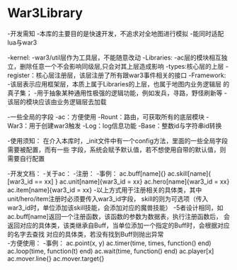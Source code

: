 # War3Library
-开发需知
    -本库的主要目的是快速开发，不追求对全地图进行模拟
    -能同时适配lua与war3

-kernel:
    -war3/util层作为工具层，不能随意改动
-Libraries:
    -ac层的模块相互独立，删除任意一个不会影响同级层,只会对其上层造成影响
    -types:核心层的上层
    -register：核心层注册层，该层注册了所有跟war3事件相关的接口
-Framework:
    -该层表示应用框架层，本质上属于Libraries的上层，也属于地图内业务逻辑层
        的真子集；
    -用于抽象某种通用性极强的逻辑功能，例如发兵，寻路，野怪刷新等
    -该层的模块应该由业务逻辑层去加载


-一些全局的字段
    -ac：方便使用
    -Rount：路由，可获取所有的底层模块
    -War3：用于创建war3触发
    -Log：log信息功能
    -Base：整数id与字符串id转换

-使用须知：
    在介入本库时，_init文件中有一个config方法，里面的一些全局字段需要被配置，而有一些
        字段，系统会赋予默认值，若不想使用自带的默认值，则需要自行配置

-开发文档：
    -关于ac：
        -注册：
            -事例：
                ac.buff[name]{}
                ac.skill[name]{ [war3_id == xx] }
                ac.unit[name]{war3_id = xx}
                ac.hero[name]{war3_id = xx}
                ac.item[name]{war3_id = xx}
            -以上方式用于注册相关的具体类，其中unit/hero/item注册时必须要传入war3_id字段，
                skill的则为可选项（传入war3_id时，单位添加该skill技能，会添加对应的魔兽技能）
            -5者设计相同，如ac.buff[name]返回一个注册函数，该函数的参数为数据表，执行注册函数后，
                会返回对应的具体类，该类继承自Buff，当单位添加一个指定的Buff时，会根据对应的名字去查找
                对应的具体类，若没有找到Buff则抛出异常  
        -方便使用：
            -事例：
                ac.point(x, y)
                ac.timer(time, times, function() end)
                ac.loop(time, function(t) end)
                ac.wait(time, function() end)
                ac.player[x]
                ac.mover.line{}
                ac.mover.target{}
           
